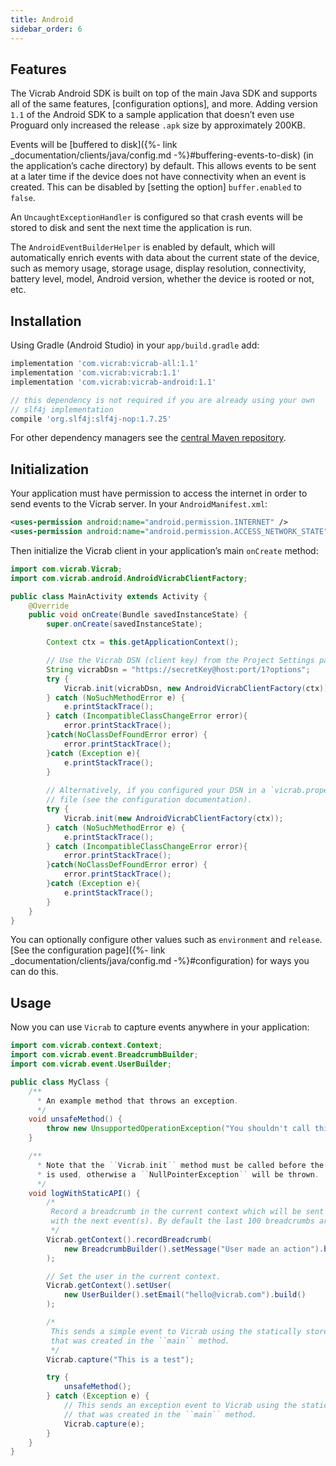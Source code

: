 ```yaml
---
title: Android
sidebar_order: 6
---
```


## Features

The Vicrab Android SDK is built on top of the main Java SDK and supports all of the same features, [configuration options], and more. Adding version `1.1` of the Android SDK to a sample application that doesn’t even use Proguard only increased the release `.apk` size by approximately 200KB.

Events will be [buffered to disk]({%- link _documentation/clients/java/config.md -%}#buffering-events-to-disk) (in the application’s cache directory) by default. This allows events to be sent at a later time if the device does not have connectivity when an event is created. This can be disabled by [setting the option] `buffer.enabled` to `false`.

An `UncaughtExceptionHandler` is configured so that crash events will be stored to disk and sent the next time the application is run.

The `AndroidEventBuilderHelper` is enabled by default, which will automatically enrich events with data about the current state of the device, such as memory usage, storage usage, display resolution, connectivity, battery level, model, Android version, whether the device is rooted or not, etc.

<!-- WIZARD -->
## Installation

Using Gradle (Android Studio) in your `app/build.gradle` add:

```groovy
implementation 'com.vicrab:vicrab-all:1.1'
implementation 'com.vicrab:vicrab:1.1'
implementation 'com.vicrab:vicrab-android:1.1'

// this dependency is not required if you are already using your own
// slf4j implementation
compile 'org.slf4j:slf4j-nop:1.7.25'
```

For other dependency managers see the [central Maven repository](https://search.maven.org/#artifactdetails%7Ccom.vicrab%7Cvicrab-android%7C1.1%7Cjar).
<!-- ENDWIZARD -->

## Initialization

Your application must have permission to access the internet in order to send events to the Vicrab server. In your `AndroidManifest.xml`:

```xml
<uses-permission android:name="android.permission.INTERNET" />
<uses-permission android:name="android.permission.ACCESS_NETWORK_STATE" />
```

Then initialize the Vicrab client in your application’s main `onCreate` method:

```java
import com.vicrab.Vicrab;
import com.vicrab.android.AndroidVicrabClientFactory;

public class MainActivity extends Activity {
    @Override
    public void onCreate(Bundle savedInstanceState) {
        super.onCreate(savedInstanceState);

        Context ctx = this.getApplicationContext();

        // Use the Vicrab DSN (client key) from the Project Settings page on Vicrab
        String vicrabDsn = "https://secretKey@host:port/1?options";
        try {
            Vicrab.init(vicrabDsn, new AndroidVicrabClientFactory(ctx));
        } catch (NoSuchMethodError e) {
            e.printStackTrace();
        } catch (IncompatibleClassChangeError error){
            error.printStackTrace();
        }catch(NoClassDefFoundError error) {
            error.printStackTrace();
        }catch (Exception e){
            e.printStackTrace();
        }
        
        // Alternatively, if you configured your DSN in a `vicrab.properties`
        // file (see the configuration documentation).
        try {
            Vicrab.init(new AndroidVicrabClientFactory(ctx));
        } catch (NoSuchMethodError e) {
            e.printStackTrace();
        } catch (IncompatibleClassChangeError error){
            error.printStackTrace();
        }catch(NoClassDefFoundError error) {
            error.printStackTrace();
        }catch (Exception e){
            e.printStackTrace();
        }
    }
}
```

You can optionally configure other values such as `environment` and `release`. [See the configuration page]({%- link _documentation/clients/java/config.md -%}#configuration) for ways you can do this.

<!-- WIZARD -->
## Usage

Now you can use `Vicrab` to capture events anywhere in your application:

```java
import com.vicrab.context.Context;
import com.vicrab.event.BreadcrumbBuilder;
import com.vicrab.event.UserBuilder;

public class MyClass {
    /**
      * An example method that throws an exception.
      */
    void unsafeMethod() {
        throw new UnsupportedOperationException("You shouldn't call this!");
    }

    /**
      * Note that the ``Vicrab.init`` method must be called before the static API
      * is used, otherwise a ``NullPointerException`` will be thrown.
      */
    void logWithStaticAPI() {
        /*
         Record a breadcrumb in the current context which will be sent
         with the next event(s). By default the last 100 breadcrumbs are kept.
         */
        Vicrab.getContext().recordBreadcrumb(
            new BreadcrumbBuilder().setMessage("User made an action").build()
        );

        // Set the user in the current context.
        Vicrab.getContext().setUser(
            new UserBuilder().setEmail("hello@vicrab.com").build()
        );

        /*
         This sends a simple event to Vicrab using the statically stored instance
         that was created in the ``main`` method.
         */
        Vicrab.capture("This is a test");

        try {
            unsafeMethod();
        } catch (Exception e) {
            // This sends an exception event to Vicrab using the statically stored instance
            // that was created in the ``main`` method.
            Vicrab.capture(e);
        }
    }
}
```
<!-- ENDWIZARD -->


